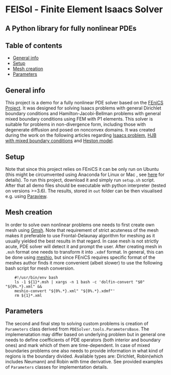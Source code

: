 # FEISol - Finite Element Isaacs Solver
## A Python library for fully nonlinear PDEs

## Table of contents
* [General info](#general-info)
* [Setup](#setup)
* [Mesh creation](#mesh-creation)
* [Parameters](#parameters)

## General info
This project is a demo for a fully nonlinear PDE solver based on the [FEniCS Project](https://fenicsproject.org/). It was designed for solving Isaacs problems
with general Dirichlet boundary conditions and Hamilton-Jacobi-Bellman problems with general mixed boundary conditions using FEM with P1 elements.
This solver is suitable for problems in non-divergence form, including those with degenerate diffusion and posed on nonconvex domains. It was created during
the work on the following articles regarding [Isaacs problem](), [HJB with mixed boundary conditions]() and [Heston model]().
	
## Setup
Note that since this project relies on FEniCS it can be only run on Ubuntu (this might be circumvented using Anaconda for Linux or Mac
, see [here](https://fenicsproject.org/download/) for details). To run this project, download it and simply run `setup.sh` script.
After that all demo files should be executable with python interpreter (tested on versions >=3.6). The results, stored in `out` folder
can be then visualised e.g. using [Paraview](https://www.paraview.org).

## Mesh creation
In order to solve own nonlinear problems one needs to first create own mesh using [Gmsh](https://gmsh.info). Note that requirement
of strict acuteness of the mesh makes it preferable to use Frontal-Delaunay algorithm for meshing as it usually yielded the best results in that regard.
In case mesh is not strictly acute, PDE solver will detect it and prompt the user. After creating mesh in `.msh` format one needs to transform it
into `.xdmf` format. In general, this can be done using [meshio](https://pypi.org/project/meshio/), but since FEniCS requires specific format
of the meshes author finds it more convenient (albeit slower) to use the following bash script for mesh conversion.

```
    #!/usr/bin/env bash
    ls -1 ${1}*.msh | xargs -n 1 bash -c 'dolfin-convert "$0" "${0%.*}.xml" &&
    meshio-convert "${0%.*}.xml" "${0%.*}.xdmf"'
    rm ${1}*.xml 
```

## Parameters
The second and final step to solving custom problems is creation of `Parameters` class derived from `PDESolver.tools.ParametersBase`.
The implemenatation may differ based on underlying problem but in general one needs to define coefficients of PDE operators
(both interior and boundary ones) and mark which of them are time-dependent. In case of mixed boundaries problems one also needs
to provide information in what kind of regions is the boundary divided. Available types are: Dirichlet, Robin(which includes Neumann)
and Robin with time derivative. See provided examples of `Parameters` classes for implementation details.
